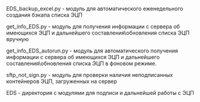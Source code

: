 EDS_backup_excel.py - модуль для автоматического еженедельного создания бэкапа списка ЭЦП

get_info_EDS.py - модуль для получения информации с сервера об имеющихся ЭЦП и дальнейшего составления\обновления списка ЭЦП вручную

get_info_EDS_autorun.py - модуль для автоматического получения информации с сервера об имеющихся ЭЦП и дальнейшего составления\обновления списка ЭЦП в фоновом режиме.

sftp_not_sign.py - модуль для проверки наличия неподписанных контейнеров ЭЦП, загруженных на сервер


EDS - директория с модулями для подписи и дальнейшей работы с ЭЦП
